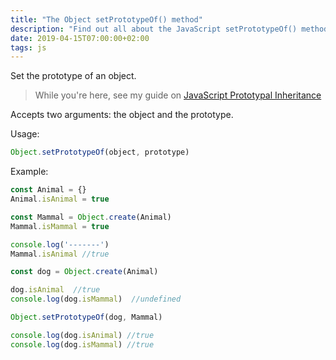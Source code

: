 ```yaml
---
title: "The Object setPrototypeOf() method"
description: "Find out all about the JavaScript setPrototypeOf() method of the Object object"
date: 2019-04-15T07:00:00+02:00
tags: js
---
```


Set the prototype of an object.

> While you're here, see my guide on [JavaScript Prototypal Inheritance](/javascript-prototypal-inheritance/)

Accepts two arguments: the object and the prototype.

Usage:

```js
Object.setPrototypeOf(object, prototype)
```

Example:

```js
const Animal = {}
Animal.isAnimal = true

const Mammal = Object.create(Animal)
Mammal.isMammal = true

console.log('-------')
Mammal.isAnimal //true

const dog = Object.create(Animal)

dog.isAnimal  //true
console.log(dog.isMammal)  //undefined

Object.setPrototypeOf(dog, Mammal)

console.log(dog.isAnimal) //true
console.log(dog.isMammal) //true
```